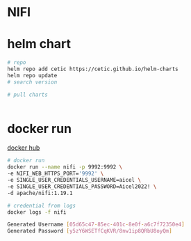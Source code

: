 # NIFI

# helm chart

```bash
# repo
helm repo add cetic https://cetic.github.io/helm-charts
helm repo update
# search version

# pull charts



```


# docker run 
[docker hub](https://hub.docker.com/r/apache/nifi)
```bash 
# docker run 
docker run --name nifi -p 9992:9992 \
-e NIFI_WEB_HTTPS_PORT='9992' \
-e SINGLE_USER_CREDENTIALS_USERNAME=aicel \
-e SINGLE_USER_CREDENTIALS_PASSWORD=Aicel2022! \
-d apache/nifi:1.19.1

# credential from logs
docker logs -f nifi

Generated Username [05d65c47-85ec-401c-8e0f-a6c7f72350e4]
Generated Password [y5zY6WSETfCqKVR/8nw1ip8QRbU8oyQm]

```
